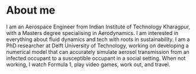 # About me
I am an Aerospace Engineer from Indian Institute of Technology Kharagpur, with a Masters degree specialising in Aerodynamics. I am interested in everything about fluid dynamics and tech with roots in sustainability. I am a PhD researcher at Delft University of Technology, working on developing a numerical model that can accurately simulate aerosol transmission from an infected occupant to a susceptible occupant in a social setting. When not working, I watch Formula 1, play video games, work out, and travel.
